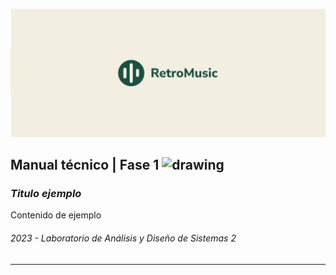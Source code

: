 ![Net Image](banner.jpg "Banner | RetroMusic")

## Manual técnico | Fase 1 <img src="https://media.tenor.com/dHk-LfzHrtwAAAAi/linux-computer.gif" alt="drawing" width="30"/>

### _Titulo ejemplo_
Contenido de ejemplo

###### _2023 - Laboratorio de Análisis y Diseño de Sistemas 2_
---
